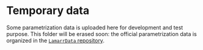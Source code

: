 # Temporary data

Some parametrization data is uploaded here for development and test purpose.
This folder will be erased soon: the official parametrization data is organized in 
the [`LamarrData` repository](https://gitlab.cern.ch/lhcb-datapkg/LamarrData/-/tree/master/).
